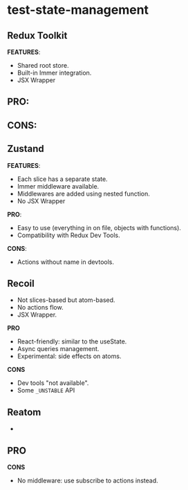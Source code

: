 # test-state-management


## Redux Toolkit
**FEATURES**:
- Shared root store.
- Built-in Immer integration.
- JSX Wrapper

**PRO**:
-

**CONS**:
-

## Zustand
**FEATURES**:
- Each slice has a separate state.
- Immer middleware available.
- Middlewares are added using nested function.
- No JSX Wrapper

**PRO**: 
- Easy to use (everything in on file, objects with functions).
- Compatibility with Redux Dev Tools.

**CONS**:
- Actions without name in devtools.

## Recoil
- Not slices-based but atom-based.
- No actions flow.
- JSX Wrapper.

**PRO**
- React-friendly: similar to the useState.
- Async queries management.
- Experimental: side effects on atoms.

**CONS**
- Dev tools "not available".
- Some `_UNSTABLE` API

## Reatom
-

**PRO**
-

**CONS**
- No middleware: use subscribe to actions instead.
